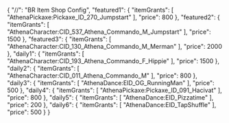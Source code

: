 {
  "//": "BR Item Shop Config",
  "featured1": {
    "itemGrants": [
      "AthenaPickaxe:Pickaxe_ID_270_Jumpstart"
    ],
    "price": 800
  },
  "featured2": {
    "itemGrants": [
      "AthenaCharacter:CID_537_Athena_Commando_M_Jumpstart"
    ],
    "price": 1500
  },
  "featured3": {
    "itemGrants": [
      "AthenaCharacter:CID_130_Athena_Commando_M_Merman"
    ],
    "price": 2000
  },
  "daily1": {
    "itemGrants": [
      "AthenaCharacter:CID_193_Athena_Commando_F_Hippie"
    ],
    "price": 1500
  },
  "daily2": {
    "itemGrants": [
      "AthenaCharacter:CID_011_Athena_Commando_M"
    ],
    "price": 800
  },
  "daily3": {
    "itemGrants": [
      "AthenaDance:EID_OG_RunningMan"
    ],
    "price": 500
  },
  "daily4": {
    "itemGrants": [
      "AthenaPickaxe:Pickaxe_ID_091_Hacivat"
    ],
    "price": 800
  },
  "daily5": {
    "itemGrants": [
      "AthenaDance:EID_Pizzatime"
    ],
    "price": 200
  },
  "daily6": {
    "itemGrants": [
      "AthenaDance:EID_TapShuffle"
    ],
    "price": 500
  }
}
